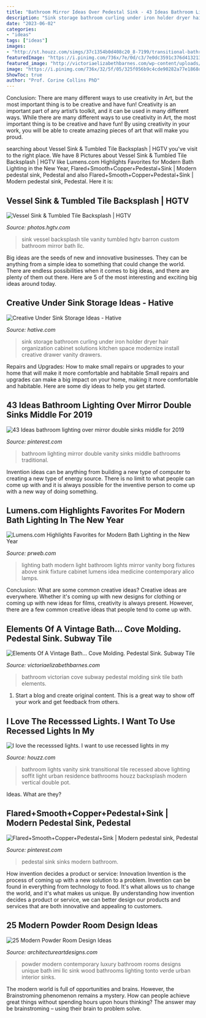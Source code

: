 ```yaml
---
title: "Bathroom Mirror Ideas Over Pedestal Sink - 43 Ideas Bathroom Lighting Over Mirror Double Sinks Middle For 2019"
description: "Sink storage bathroom curling under iron holder dryer hair organization cabinet solutions kitchen space modernize install creative drawer vanity drawers"
date: "2023-06-02"
categories:
- "ideas"
tags: ["ideas"]
images:
- "http://st.houzz.com/simgs/37c1354b0d408c20_8-7199/transitional-bathroom.jpg"
featuredImage: "https://i.pinimg.com/736x/7e/0d/c3/7e0dc3591c376d41321340e269a01012--pedestal-sink-bathroom-sinks.jpg"
featured_image: "http://victoriaelizabethbarnes.com/wp-content/uploads/2012/04/antique-victorian-bathroom-original.jpg"
image: "https://i.pinimg.com/736x/32/5f/05/325f056b9c4cde90282a77e1868d72fc.jpg"
ShowToc: true
author: "Prof. Corine Collins PhD"
---
```



Conclusion: There are many different ways to use creativity in Art, but the most important thing is to be creative and have fun!
Creativity is an important part of any artist’s toolkit, and it can be used in many different ways. While there are many different ways to use creativity in Art, the most important thing is to be creative and have fun! By using creativity in your work, you will be able to create amazing pieces of art that will make you proud.

	

		
searching about Vessel Sink &amp; Tumbled Tile Backsplash | HGTV you've visit to the right place. We have 8 Pictures about Vessel Sink &amp; Tumbled Tile Backsplash | HGTV like Lumens.com Highlights Favorites for Modern Bath Lighting in the New Year, Flared+Smooth+Copper+Pedestal+Sink | Modern pedestal sink, Pedestal and also Flared+Smooth+Copper+Pedestal+Sink | Modern pedestal sink, Pedestal. Here it is:
		
    
## Vessel Sink &amp; Tumbled Tile Backsplash | HGTV

<img loading=lazy src="https://hgtvhome.sndimg.com/content/dam/images/hgtv/fullset/2015/3/7/0/Barron-Custom-Design_Shore-Vista_Bath-Sink.jpg.rend.hgtvcom.616.924.suffix/1425781776289.jpeg" onerror="this.onerror=null;this.src='https://tse1.mm.bing.net/th?id=OIP.msLOLyz2OcbY4wMi6ysJswHaLH&amp;pid=15.1';" alt="Vessel Sink &amp; Tumbled Tile Backsplash | HGTV">

_Source: photos.hgtv.com_

>sink vessel backsplash tile vanity tumbled hgtv barron custom bathroom mirror bath llc. 

	

Big ideas are the seeds of new and innovative businesses. They can be anything from a simple idea to something that could change the world. There are endless possibilities when it comes to big ideas, and there are plenty of them out there. Here are 5 of the most interesting and exciting big ideas around today.

    
## Creative Under Sink Storage Ideas - Hative

<img loading=lazy src="https://hative.com/wp-content/uploads/2015/03/12-under-sink-storage-ideas.jpg" onerror="this.onerror=null;this.src='https://tse2.mm.bing.net/th?id=OIP.m0-SOW0HStQrcwG4SCRW1AHaFo&amp;pid=15.1';" alt="Creative Under Sink Storage Ideas - Hative">

_Source: hative.com_

>sink storage bathroom curling under iron holder dryer hair organization cabinet solutions kitchen space modernize install creative drawer vanity drawers. 

	

Repairs and Upgrades: How to make small repairs or upgrades to your home that will make it more comfortable and habitable
Small repairs and upgrades can make a big impact on your home, making it more comfortable and habitable. Here are some diy ideas to help you get started.

    
## 43 Ideas Bathroom Lighting Over Mirror Double Sinks Middle For 2019

<img loading=lazy src="https://i.pinimg.com/736x/32/5f/05/325f056b9c4cde90282a77e1868d72fc.jpg" onerror="this.onerror=null;this.src='https://tse3.mm.bing.net/th?id=OIP.RP0q5olT0bs32cOakGRetwAAAA&amp;pid=15.1';" alt="43 Ideas bathroom lighting over mirror double sinks middle for 2019">

_Source: pinterest.com_

>bathroom lighting mirror double vanity sinks middle bathrooms traditional. 

	

Invention ideas can be anything from building a new type of computer to creating a new type of energy source. There is no limit to what people can come up with and it is always possible for the inventive person to come up with a new way of doing something.

    
## Lumens.com Highlights Favorites For Modern Bath Lighting In The New Year

<img loading=lazy src="http://ww1.prweb.com/prfiles/2012/01/11/9100523/borg.jpg" onerror="this.onerror=null;this.src='https://tse2.mm.bing.net/th?id=OIP.3Ov5i-Pgh8wz_XlxDroYVAHaMN&amp;pid=15.1';" alt="Lumens.com Highlights Favorites for Modern Bath Lighting in the New Year">

_Source: prweb.com_

>lighting bath modern light bathroom lights mirror vanity borg fixtures above sink fixture cabinet lumens idea medicine contemporary alico lamps. 

	

Conclusion: What are some common creative ideas?
Creative ideas are everywhere. Whether it's coming up with new designs for clothing or coming up with new ideas for films, creativity is always present. However, there are a few common creative ideas that people tend to come up with.

    
## Elements Of A Vintage Bath... Cove Molding. Pedestal Sink. Subway Tile

<img loading=lazy src="http://victoriaelizabethbarnes.com/wp-content/uploads/2012/04/antique-victorian-bathroom-original.jpg" onerror="this.onerror=null;this.src='https://tse4.mm.bing.net/th?id=OIP.XkLwG9vHwGXJ2emTnDgBxwHaK7&amp;pid=15.1';" alt="Elements Of A Vintage Bath... Cove Molding. Pedestal Sink. Subway Tile">

_Source: victoriaelizabethbarnes.com_

>bathroom victorian cove subway pedestal molding sink tile bath elements. 

	

1. Start a blog and create original content. This is a great way to show off your work and get feedback from others.

    
## I Love The Recesssed Lights. I Want To Use Recessed Lights In My

<img loading=lazy src="http://st.houzz.com/simgs/37c1354b0d408c20_8-7199/transitional-bathroom.jpg" onerror="this.onerror=null;this.src='https://tse4.mm.bing.net/th?id=OIP.1RCYae4XoGDonLAQzHGzfgHaLI&amp;pid=15.1';" alt="I love the recesssed lights. I want to use recessed lights in my">

_Source: houzz.com_

>bathroom lights vanity sink transitional tile recessed above lighting soffit light urban residence bathrooms houzz backsplash modern vertical double pot. 

	

Ideas. What are they?

    
## Flared+Smooth+Copper+Pedestal+Sink | Modern Pedestal Sink, Pedestal

<img loading=lazy src="https://i.pinimg.com/736x/7e/0d/c3/7e0dc3591c376d41321340e269a01012--pedestal-sink-bathroom-sinks.jpg" onerror="this.onerror=null;this.src='https://tse3.mm.bing.net/th?id=OIP.3sEeT762XUqfv1-sz8wSKQHaHa&amp;pid=15.1';" alt="Flared+Smooth+Copper+Pedestal+Sink | Modern pedestal sink, Pedestal">

_Source: pinterest.com_

>pedestal sink sinks modern bathroom. 

	

How invention decides a product or service: Innovation
Invention is the process of coming up with a new solution to a problem. Invention can be found in everything from technology to food. It's what allows us to change the world, and it's what makes us unique. By understanding how invention decides a product or service, we can better design our products and services that are both innovative and appealing to customers.

    
## 25 Modern Powder Room Design Ideas

<img loading=lazy src="http://www.architectureartdesigns.com/wp-content/uploads/2013/09/141.jpg" onerror="this.onerror=null;this.src='https://tse4.mm.bing.net/th?id=OIP.pltmCJ4hdl-kT2xv_p7PqAAAAA&amp;pid=15.1';" alt="25 Modern Powder Room Design Ideas">

_Source: architectureartdesigns.com_

>powder modern contemporary luxury bathroom rooms designs unique bath imi llc sink wood bathrooms lighting tonto verde urban interior sinks. 

	

The modern world is full of opportunities and brains. However, the Brainstroming phenomenon remains a mystery. How can people achieve great things without spending hours upon hours thinking? The answer may be brainstroming – using their brain to problem solve.

